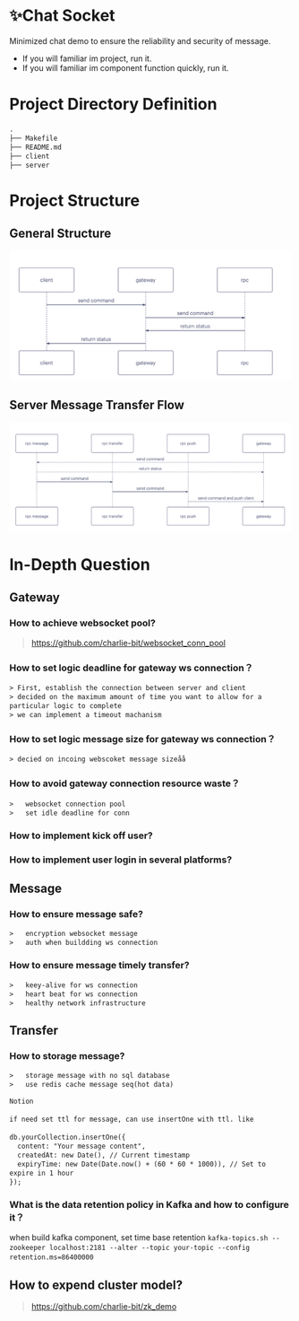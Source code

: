 # ✨Chat Socket

Minimized chat demo to ensure the reliability and security of message.

* If you will familiar im project, run it.
* If you will familiar im component function quickly, run it.

# Project Directory Definition

```text
.
├── Makefile
├── README.md
├── client
├── server
```

# Project Structure

## General Structure

![structure](./general_structure.png)

## Server Message Transfer Flow

![structure](./message_flow.png)

# In-Depth Question

## Gateway

### How to achieve websocket pool?

> https://github.com/charlie-bit/websocket_conn_pool

### How to set logic deadline for gateway ws connection？

    > First, establish the connection between server and client
    > decided on the maximum amount of time you want to allow for a particular logic to complete
    > we can implement a timeout machanism

### How to set logic message size for gateway ws connection？

    > decied on incoing webscoket message sizeåå

### How to avoid gateway connection resource waste？

    >   websocket connection pool
    >   set idle deadline for conn 

### How to implement kick off user?

### How to implement user login in several platforms?

## Message

### How to ensure message safe?

    >   encryption websocket message
    >   auth when buildding ws connection

### How to ensure message timely transfer?

    >   keey-alive for ws connection
    >   heart beat for ws connection
    >   healthy network infrastructure

## Transfer

### How to storage message?

    >   storage message with no sql database
    >   use redis cache message seq(hot data)

```text
Notion

if need set ttl for message, can use insertOne with ttl. like

db.yourCollection.insertOne({
  content: "Your message content",
  createdAt: new Date(), // Current timestamp
  expiryTime: new Date(Date.now() + (60 * 60 * 1000)), // Set to expire in 1 hour
});
```

### What is the data retention policy in Kafka and how to configure it？

when build kafka component, set time base retention
`kafka-topics.sh --zookeeper localhost:2181 --alter --topic your-topic --config retention.ms=86400000`

## How to expend cluster model?

> https://github.com/charlie-bit/zk_demo
